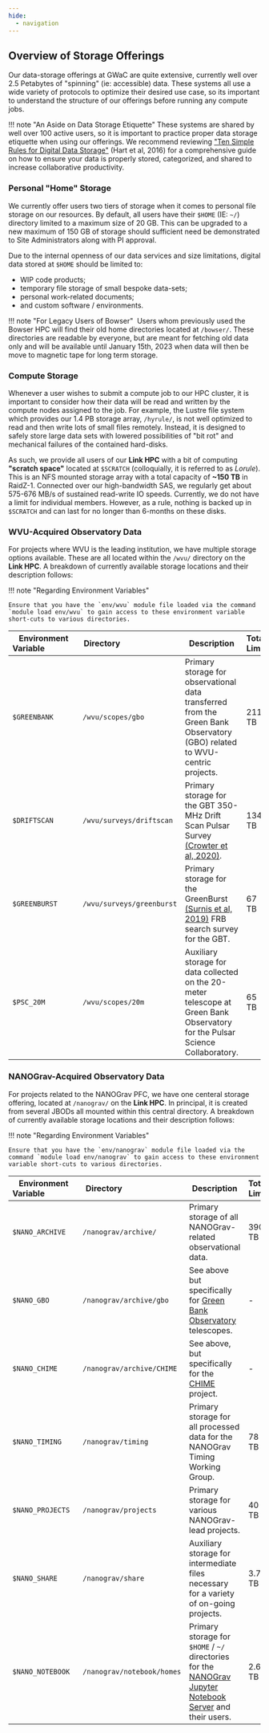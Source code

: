 ```yaml
---
hide:
  - navigation
---
```


## Overview of Storage Offerings

Our data-storage offerings at GWaC are quite extensive, currently well over 2.5 Petabytes of "spinning" (ie: accessible) data. These systems all use a wide variety of protocols to optimize their desired use case, so its important to understand the structure of our offerings before running any compute jobs.

!!! note "An Aside on Data Storage Etiquette"
    These systems are shared by well over 100 active users, so it is important to practice proper data storage etiquette when using our offerings. We recommend reviewing ["Ten Simple Rules for Digital Data Storage"](https://doi.org/10.1371/journal.pcbi.1005097) (Hart et al, 2016) for a comprehensive guide on how to ensure your data is properly stored, categorized, and shared to increase collaborative productivity.

### Personal "Home" Storage

We currently offer users two tiers of storage when it comes to personal file storage on our resources. By default, all users have their `$HOME` (IE: `~/`) directory limited to a maximum size of 20 GB. This can be upgraded to a new maximum of 150 GB of storage should sufficient need be demonstrated to Site Administrators along with PI approval.

Due to the internal openness of our data services and size limitations, digital data stored at `$HOME` should be limited to:

- WIP code products;
- temporary file storage of small bespoke data-sets;
- personal work-related documents;
- and custom software / environments.

!!! note "For Legacy Users of Bowser"
​    Users whom previously used the Bowser HPC will find their old home directories located at `/bowser/`. These directories are readable by everyone, but are meant for fetching old data only and will be available until January 15th, 2023 when data will then be move to magnetic tape for long term storage.

### Compute Storage

Whenever a user wishes to submit a compute job to our HPC cluster, it is important to consider how their data will be read and written by the compute nodes assigned to the job. For example, the Lustre file system which provides our 1.4 PB storage array, `/hyrule/`, is not well optimized to read and then write lots of small files remotely. Instead, it is designed to safely store large data sets with lowered possibilities of "bit rot" and mechanical failures of the contained hard-disks.

As such, we provide all users of our **Link HPC** with a bit of computing **"scratch space"** located at `$SCRATCH` (colloquially, it is referred to as *Lorule*). This is an NFS mounted storage array with a total capacity of **~150 TB** in RaidZ-1. Connected over our high-bandwidth SAS, we regularly get about 575-676 MB/s of sustained read-write IO speeds. Currently, we do not have a limit for individual members. However, as a rule, nothing is backed up in `$SCRATCH` and can last for no longer than 6-months on these disks.

### WVU-Acquired Observatory Data

For projects where WVU is the leading institution, we have multiple storage options available. These are all located within the `/wvu/` directory on the **Link HPC**. A breakdown of currently available storage locations and their description follows:

!!! note "Regarding Environment Variables"

    Ensure that you have the `env/wvu` module file loaded via the command `module load env/wvu` to gain access to these environment variable short-cuts to various directories.

| Environment Variable&nbsp;&nbsp;&nbsp;&nbsp;&nbsp;&nbsp;&nbsp;&nbsp;&nbsp;&nbsp;&nbsp;&nbsp;&nbsp;&nbsp; | Directory&nbsp;&nbsp;&nbsp;&nbsp;&nbsp;&nbsp;&nbsp;&nbsp;&nbsp;&nbsp;&nbsp;&nbsp;&nbsp;&nbsp;&nbsp;&nbsp;&nbsp;&nbsp;&nbsp;&nbsp;&nbsp;&nbsp;&nbsp;&nbsp;&nbsp;&nbsp;                 | Description                                                  | Total Limit | Currently Available |
| -------------------- | ------------------------- | ------------------------------------------------------------ | ----------- | ------------------- |
| `$GREENBANK`         | `/wvu/scopes/gbo`         | Primary storage for observational data transferred from the Green Bank Observatory (GBO) related to WVU-centric projects. | 211 TB      | 31 TB               |
| `$DRIFTSCAN`         | `/wvu/surveys/driftscan`  | Primary storage for the GBT 350-MHz Drift Scan Pulsar Survey [(Crowter et al, 2020)](https://doi.org/10.1093/mnras/staa933). | 134 TB        | 12 TB               |
| `$GREENBURST`        | `/wvu/surveys/greenburst` | Primary storage for the GreenBurst [(Surnis et al, 2019)](https://doi.org/10.1017/pasa.2019.26) FRB search survey for the GBT. | 67 TB       | 2.2 TB              |
| `$PSC_20M`           | `/wvu/scopes/20m`         | Auxiliary storage for data collected on the 20-meter telescope at Green Bank Observatory for the Pulsar Science Collaboratory. | 65 TB       | 1.6 TB              |



### NANOGrav-Acquired Observatory Data

For projects related to the NANOGrav PFC, we have one centeral storage offering, located at `/nanograv/` on the **Link HPC**. In principal, it is created from several JBODs all mounted within this central directory. A breakdown of currently available storage locations  and their description follows:

!!! note "Regarding Environment Variables"

    Ensure that you have the `env/nanograv` module file loaded via the command `module load env/nanograv` to gain access to these environment variable short-cuts to various directories.

| Environment Variable&nbsp;&nbsp;&nbsp;&nbsp;&nbsp;&nbsp;&nbsp;&nbsp;&nbsp;&nbsp;&nbsp;&nbsp;&nbsp;&nbsp; | Directory&nbsp;&nbsp;&nbsp;&nbsp;&nbsp;&nbsp;&nbsp;&nbsp;&nbsp;&nbsp;&nbsp;&nbsp;&nbsp;&nbsp;&nbsp;&nbsp;&nbsp;&nbsp;&nbsp;&nbsp;&nbsp;&nbsp;&nbsp;&nbsp;&nbsp;&nbsp;                  | Description                                                  | Total Limit | Currently Available |
| -------------------- | -------------------------- | ------------------------------------------------------------ | ----------- | ------------------- |
| `$NANO_ARCHIVE`      | `/nanograv/archive/`       | Primary storage of all NANOGrav-related observational data.  | 390 TB      | 276 TB              |
| `$NANO_GBO`          | `/nanograv/archive/gbo`    | See above but specifically for [Green Bank Observatory](https://greenbankobservatory.org/) telescopes. | -           | -                   |
| `$NANO_CHIME`        | `/nanograv/archive/CHIME`  | See above, but specifically for the [CHIME](https://chime-experiment.ca/en) project. | -           | -                   |
| `$NANO_TIMING`       | `/nanograv/timing`         | Primary storage for all processed data for the NANOGrav Timing Working Group. | 78 TB       | 929 GB              |
| `$NANO_PROJECTS`     | `/nanograv/projects`       | Primary storage for various NANOGrav-lead projects.          | 40 TB       | -                   |
| `$NANO_SHARE`        | `/nanograv/share`          | Auxiliary storage for intermediate files necessary for a variety of on-going projects. | 3.7 TB      | -                   |
| `$NANO_NOTEBOOK`     | `/nanograv/notebook/homes` | Primary storage for `$HOME` / `~/` directories for the [NANOGrav Jupyter Notebook Server](notebook.nanograv.org) and their users. | 2.6 TB      | -                   |
